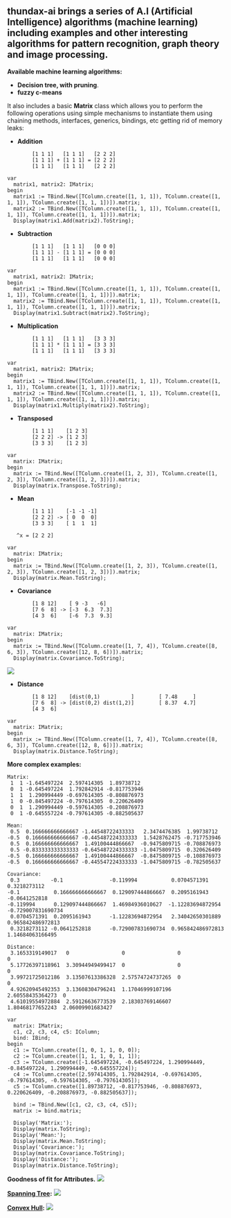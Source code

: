 **thundax-ai** brings a series of **A.I** (Artificial Intelligence) algorithms (**machine learning**) including examples and other interesting algorithms for **pattern recognition**, **graph theory** and **image processing**.
--------------
**Available machine learning algorithms:**
  - **Decision tree, with pruning**. 
  - **fuzzy c-means**  

It also includes a basic **Matrix** class which allows you to perform the following operations using simple mechanisms to instantiate them using chaining methods, interfaces, generics, bindings, etc getting rid of memory leaks:
  - **Addition**
```delphi
        [1 1 1]   [1 1 1]   [2 2 2]
        [1 1 1] + [1 1 1] = [2 2 2]
        [1 1 1]   [1 1 1]   [2 2 2]
```
```delphi
var
  matrix1, matrix2: IMatrix;
begin
  matrix1 := TBind.New([TColumn.create([1, 1, 1]), TColumn.create([1, 1, 1]), TColumn.create([1, 1, 1])]).matrix;
  matrix2 := TBind.New([TColumn.create([1, 1, 1]), TColumn.create([1, 1, 1]), TColumn.create([1, 1, 1])]).matrix;
  Display(matrix1.Add(matrix2).ToString);
```
  - **Subtraction**
```delphi
        [1 1 1]   [1 1 1]   [0 0 0]
        [1 1 1] - [1 1 1] = [0 0 0]
        [1 1 1]   [1 1 1]   [0 0 0]
```
```delphi
var
  matrix1, matrix2: IMatrix;
begin
  matrix1 := TBind.New([TColumn.create([1, 1, 1]), TColumn.create([1, 1, 1]), TColumn.create([1, 1, 1])]).matrix;
  matrix2 := TBind.New([TColumn.create([1, 1, 1]), TColumn.create([1, 1, 1]), TColumn.create([1, 1, 1])]).matrix;
  Display(matrix1.Subtract(matrix2).ToString);
```
  - **Multiplication**
```delphi
        [1 1 1]   [1 1 1]   [3 3 3]
        [1 1 1] * [1 1 1] = [3 3 3]
        [1 1 1]   [1 1 1]   [3 3 3]
```
```delphi
var
  matrix1, matrix2: IMatrix;
begin
  matrix1 := TBind.New([TColumn.create([1, 1, 1]), TColumn.create([1, 1, 1]), TColumn.create([1, 1, 1])]).matrix;
  matrix2 := TBind.New([TColumn.create([1, 1, 1]), TColumn.create([1, 1, 1]), TColumn.create([1, 1, 1])]).matrix;
  Display(matrix1.Multiply(matrix2).ToString);
```
  - **Transposed**
```delphi
        [1 1 1]    [1 2 3]
        [2 2 2] -> [1 2 3]
        [3 3 3]    [1 2 3]
```
```delphi
var
  matrix: IMatrix;
begin
  matrix := TBind.New([TColumn.create([1, 2, 3]), TColumn.create([1, 2, 3]), TColumn.create([1, 2, 3])]).matrix;
  Display(matrix.Transpose.ToString);
```
  - **Mean**
```delphi
        [1 1 1]    [-1 -1 -1]
        [2 2 2] -> [ 0  0  0]
        [3 3 3]    [ 1  1  1]

   ^x = [2 2 2]
```
```delphi
var
  matrix: IMatrix;
begin
  matrix := TBind.New([TColumn.create([1, 2, 3]), TColumn.create([1, 2, 3]), TColumn.create([1, 2, 3])]).matrix;
  Display(matrix.Mean.ToString);
```
  - **Covariance**
```delphi
        [1 8 12]    [ 9 -3   -6]
        [7 6  8] -> [-3  6.3  7.3]
        [4 3  6]    [-6  7.3  9.3]
```
```delphi
var
  matrix: IMatrix;
begin
  matrix := TBind.New([TColumn.create([1, 7, 4]), TColumn.create([8, 6, 3]), TColumn.create([12, 8, 6])]).matrix;
  Display(matrix.Covariance.ToString);
```
  ![](https://thundax-ai.googlecode.com/files/Covariance.png)
  - **Distance**
```delphi
        [1 8 12]    [dist(0,1)          ]        [ 7.48     ]
        [7 6  8] -> [dist(0,2) dist(1,2)]        [ 8.37  4.7]
        [4 3  6]    
```
```delphi
var
  matrix: IMatrix;
begin
  matrix := TBind.New([TColumn.create([1, 7, 4]), TColumn.create([8, 6, 3]), TColumn.create([12, 8, 6])]).matrix;
  Display(matrix.Distance.ToString);
```

**More complex examples:**
```delphi
Matrix:
 1  1 -1.645497224  2.597414305  1.89738712  
 0  1 -0.645497224  1.792842914 -0.817753946 
 1  1  1.290994449 -0.697614305 -0.808876973 
 1  0 -0.845497224 -0.797614305  0.220626409 
 0  1  1.290994449 -0.597614305 -0.208876973 
 0  1 -0.645557224 -0.797614305 -0.882505637 

Mean:
 0.5  0.166666666666667 -1.44548722433333   2.3474476385  1.99738712  
-0.5  0.166666666666667 -0.445487224333333  1.5428762475 -0.717753946 
 0.5  0.166666666666667  1.49100444866667  -0.9475809715 -0.708876973 
 0.5 -0.833333333333333 -0.645487224333333 -1.0475809715  0.320626409 
-0.5  0.166666666666667  1.49100444866667  -0.8475809715 -0.108876973 
-0.5  0.166666666666667 -0.445547224333333 -1.0475809715 -0.782505637 

Covariance:
 0.3          -0.1               -0.119994           0.0704571391       0.3218273112      
-0.1           0.166666666666667  0.129097444866667  0.2095161943      -0.0641252818      
-0.119994      0.129097444866667  1.46984936010627  -1.12283694872954  -0.729007831690734 
 0.0704571391  0.2095161943      -1.12283694872954   2.34042650301889   0.965842486972813 
 0.3218273112 -0.0641252818      -0.729007831690734  0.965842486972813  1.14684063166495  

Distance:
 3.1653319149017   0                 0                 0                 0                
 5.17726397118961  3.30944949499417  0                 0                 0                
 3.99721725012186  3.13507613386328  2.57574724737265  0                 0                
 4.92620945492353  3.13608304796241  1.17046999107196  2.60558435364273  0                
 4.61019554972884  2.59126636773539  2.18303769146607  1.80468177652243  2.06009901683427 

```
```delphi
var
  matrix: IMatrix;
  c1, c2, c3, c4, c5: IColumn;
  bind: IBind;
begin
  c1 := TColumn.create([1, 0, 1, 1, 0, 0]);
  c2 := TColumn.create([1, 1, 1, 0, 1, 1]);
  c3 := TColumn.create([-1.645497224, -0.645497224, 1.290994449, -0.845497224, 1.290994449, -0.645557224]);
  c4 := TColumn.create([2.597414305, 1.792842914, -0.697614305, -0.797614305, -0.597614305, -0.797614305]);
  c5 := TColumn.create([1.89738712, -0.817753946, -0.808876973, 0.220626409, -0.208876973, -0.882505637]);

  bind := TBind.New([c1, c2, c3, c4, c5]);
  matrix := bind.matrix;

  Display('Matrix:');
  Display(matrix.ToString);
  Display('Mean:');
  Display(matrix.Mean.ToString);
  Display('Covariance:');
  Display(matrix.Covariance.ToString);
  Display('Distance:');
  Display(matrix.Distance.ToString);
```

**Goodness of fit for Attributes.**
  ![](https://thundax-ai.googlecode.com/files/GoodnessOfFit.png)

**[Spanning Tree](http://en.wikipedia.org/wiki/Spanning_tree):**
  ![](https://thundax-ai.googlecode.com/files/SpanningTree.png)

**[Convex Hull](http://en.wikipedia.org/wiki/Convex_hull):**
  ![](https://thundax-ai.googlecode.com/files/ConvexHull.png)
